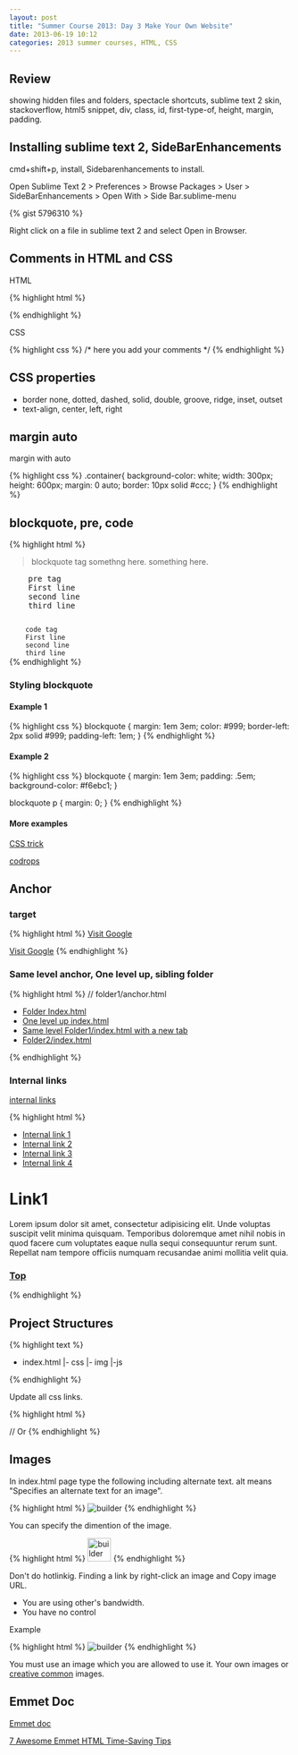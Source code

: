 ```yaml
---
layout: post
title: "Summer Course 2013: Day 3 Make Your Own Website"
date: 2013-06-19 10:12
categories: 2013 summer courses, HTML, CSS
---
```



## Review


showing hidden files and folders, spectacle shortcuts, sublime text 2 skin, stackoverflow, html5 snippet, div, class, id, first-type-of, height, margin, padding.


## Installing sublime text 2, SideBarEnhancements


cmd+shift+p, install, Sidebarenhancements to install.

Open Sublime Text 2 > Preferences > Browse Packages > User > SideBarEnhancements > Open With > Side Bar.sublime-menu

{% gist 5796310 %}

Right click on a file in sublime text 2 and select Open in Browser.


## Comments in HTML and CSS


HTML

	
{% highlight html %}
<!-- here you add your comments -->
{% endhighlight %}


CSS

	
{% highlight css %}
/* here you add your comments */
{% endhighlight %}


## CSS properties


- border none, dotted, dashed, solid, double, groove, ridge, inset, outset
- text-align, center, left, right


## margin auto


margin with auto

	
{% highlight css %}
.container{
	background-color: white;
	width: 300px;
	height: 600px;
	margin: 0 auto;
	border: 10px solid #ccc;
}
{% endhighlight %}


## blockquote, pre, code


	
{% highlight html %}
<blockquote>
	<p>
	blockquote tag
	somethng here.
	something here.
	</p>
</blockquote>

<pre>
	pre tag
	First line
	second line
	third line
</pre>

<code>
	code tag
	First line
	second line
	third line
</code>
{% endhighlight %}
		

		
### Styling blockquote

#### Example 1

	
{% highlight css %}
blockquote {
	margin: 1em 3em;
	color: #999;
	border-left: 2px solid #999;
	padding-left: 1em; 
}
{% endhighlight %}

#### Example 2
	
{% highlight css %}
blockquote 
{
	margin: 1em 3em;
	padding: .5em;
	background-color: #f6ebc1; 
}

blockquote p {
	margin: 0; 
}
{% endhighlight %}
		
		
#### More examples

[CSS trick](http://css-tricks.com/examples/Blockquotes/)

[codrops](http://tympanus.net/codrops/2012/07/25/modern-block-quote-styles/)


## Anchor


### target
	
{% highlight html %}
<a href="http://www.google.com/" target="_blank">Visit Google</a>

<a href="http://www.google.com/" target="_self">Visit Google</a>
{% endhighlight %}


### Same level anchor, One level up, sibling folder

	
{% highlight html %}
// folder1/anchor.html
<ul>
	<li><a href="index.html">Folder Index.html</a></li>
	<li><a href="../index.html">One level up index.html</a></li>
	<li><a href="index.html" target="_blank">Same level Folder1/index.html with a new tab</a></li>
	<li><a href="../folder2/index.html">Folder2/index.html</a></li>
</ul>
{% endhighlight %}



### Internal links

[internal links](http://sokada.site44.com/folder1/anchor.html)

	
{% highlight html %}
<ul >
    <li><a href="#link1">
     Internal link 1</a></li>
    <li><a href="#link2">
     Internal link 2</a></li>
     <li><a href="#link3">
     Internal link 3</a></li>
     <li><a href="#link4">
     Internal link 4</a></li>
</ul>

<div id="link1">
    <h1>Link1</h1>
    <p>Lorem ipsum dolor sit amet, consectetur adipisicing elit. Unde voluptas suscipit velit minima quisquam. 
    Temporibus doloremque amet nihil nobis in quod facere cum voluptates eaque nulla sequi consequuntur rerum sunt.
    Repellat nam tempore officiis numquam recusandae animi mollitia velit quia.</p>
    <h3><a href="#top">Top</a></h3>
</div>
{% endhighlight %} 


## Project Structures

	
{% highlight text %}
- index.html
|- css 
|- img
|-js

{% endhighlight %}


Update all css links.

	
{% highlight html %}
<link rel="stylesheet" href="css/mystyle.css">
// Or
<link rel="stylesheet" href="../css/mystyle.css">
{% endhighlight %}


    
## Images
    

In index.html page type the following including alternate text. alt means "Specifies an alternate text for an image".
	
{% highlight html %}
<img src="img/builder.jpg" alt="builder">
{% endhighlight %}

				
You can specify the dimention of the image.
	
{% highlight html %}
<img src="img/builder.jpg" alt="builder" height="42" width="42">
{% endhighlight %}



Don't do hotlinkig. Finding a link by right-click an image and Copy image URL.

- You are using other's bandwidth. 
- You have no control

Example
	
{% highlight html %}
<img src="http://cdn.tutsplus.com/net.tutsplus.com/uploads/2013/06/laravel-plus-backbone-200.jpg" alt="builder">
{% endhighlight %}



You must use an image which you are allowed to use it. Your own images or [creative common](http://www.flickr.com/creativecommons/) images.


## Emmet Doc


[Emmet doc](http://docs.emmet.io/abbreviations/syntax/)

[7 Awesome Emmet HTML Time-Saving Tips](http://designshack.net/articles/css/7-awesome-emmet-html-time-saving-tips/)


